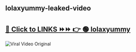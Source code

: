 
 ## lolaxyummy-leaked-video 

# <h2><a href="https://clipsfans.com/lolaxyummy&ref=git">🔗 Click to LINKS ⏩⏩ 👉 🟢 lolaxyummy </a></h2>

<a href="https://clipsfans.com/lolaxyummy&ref=git" rel="nofollow" data-target="animated-image.originalLink"><img src="https://i.ibb.co.com/xMMVF88/686577567.gif" alt="Viral Video Original" style="max-width: 100%; display: inline-block;" data-target="animated-image.originalImage"></a>
